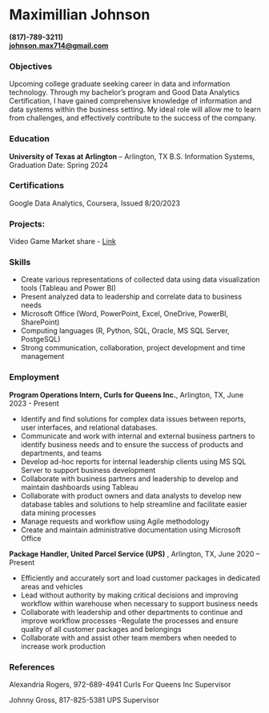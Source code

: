 # Maximillian Johnson
 **(817)-789-3211)**        
**johnson.max714@gmail.com**
### Objectives
Upcoming college graduate seeking career in data and information technology. Through my bachelor’s program and Good Data Analytics Certification, I have gained comprehensive knowledge of information and data systems within the business setting. My ideal role will allow me to learn from challenges, and effectively contribute to the success of the company. 
### Education
**University of Texas at Arlington** – Arlington, TX
B.S. Information Systems, Graduation Date: Spring 2024

### Certifications 
Google Data Analytics, Coursera, Issued 8/20/2023

### Projects:
Video Game Market share - [Link](https://github.com/MaxJohnson714/Video-Game-Project-)

### Skills
- Create various representations of collected data using data visualization tools (Tableau and Power BI)
- Present analyzed data to leadership and correlate data to business needs
- Microsoft Office (Word, PowerPoint, Excel, OneDrive, PowerBI, SharePoint)
- Computing languages (R, Python, SQL, Oracle, MS SQL Server, PostgeSQL)
- Strong communication, collaboration, project development and time management 


### Employment
**Program Operations Intern, Curls for Queens Inc.**, Arlington, TX, June 2023 - Present
- Identify and find solutions for complex data issues between reports, user interfaces, and relational databases.
- Communicate and work with internal and external business partners to identify business needs and to ensure the success of products and departments, and teams
- Develop ad-hoc reports for internal leadership clients using MS SQL Server to support business development 
- Collaborate with business partners and leadership to develop and maintain dashboards using Tableau
- Collaborate with product owners and data analysts to develop new database tables and solutions to help streamline and facilitate easier data mining processes
- Manage requests and workflow using Agile methodology
- Create and maintain administrative documentation using Microsoft Office


**Package Handler, United Parcel Service (UPS)** , Arlington, TX, June 2020 – Present
- Efficiently and accurately sort and load customer packages in dedicated areas and vehicles
- Lead without authority by making critical decisions and improving workflow within warehouse when necessary to support business needs
- Collaborate with leadership and other departments to continue and improve workflow processes
-Regulate the processes and ensure quality of all customer packages and belongings
- Collaborate with and assist other team members when needed to increase work production

### References 
Alexandria Rogers, 972-689-4941
	Curls For Queens Inc
	Supervisor
	
Johnny Gross, 817-825-5381
	UPS 
	Supervisor




